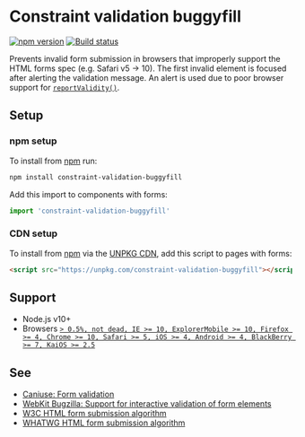 # Constraint validation buggyfill

[![npm version](https://badgen.net/npm/v/constraint-validation-buggyfill)](https://npm.im/constraint-validation-buggyfill) [![Build status](https://travis-ci.org/jaydenseric/constraint-validation-buggyfill.svg?branch=master)](https://travis-ci.org/jaydenseric/constraint-validation-buggyfill)

Prevents invalid form submission in browsers that improperly support the HTML forms spec (e.g. Safari v5 → 10). The first invalid element is focused after alerting the validation message. An alert is used due to poor browser support for [`reportValidity()`](https://developer.mozilla.org/en-US/docs/Web/API/HTMLFormElement/reportValidity).

## Setup

### npm setup

To install from [npm](https://npmjs.com) run:

```sh
npm install constraint-validation-buggyfill
```

Add this import to components with forms:

```js
import 'constraint-validation-buggyfill'
```

### CDN setup

To install from [npm](https://npmjs.com) via the [UNPKG CDN](https://unpkg.com), add this script to pages with forms:

```html
<script src="https://unpkg.com/constraint-validation-buggyfill"></script>
```

## Support

- Node.js v10+
- Browsers [`> 0.5%, not dead, IE >= 10, ExplorerMobile >= 10, Firefox >= 4, Chrome >= 10, Safari >= 5, iOS >= 4, Android >= 4, BlackBerry >= 7, KaiOS >= 2.5`](https://browserl.ist/?q=%3E+0.5%25%2C+not+dead%2C+IE+%3E%3D+10%2C+ExplorerMobile+%3E%3D+10%2C+Firefox+%3E%3D+4%2C+Chrome+%3E%3D+10%2C+Safari+%3E%3D+5%2C+iOS+%3E%3D+4%2C+Android+%3E%3D+4%2C+BlackBerry+%3E%3D+7%2C+KaiOS+%3E%3D+2.5)

## See

- [Caniuse: Form validation](http://caniuse.com/#feat=form-validation)
- [WebKit Bugzilla: Support for interactive validation of form elements](https://bugs.webkit.org/show_bug.cgi?id=28649)
- [W3C HTML form submission algorithm](https://www.w3.org/TR/html52/sec-forms.html#form-submission-algorithm)
- [WHATWG HTML form submission algorithm](https://html.spec.whatwg.org/multipage/forms.html#form-submission-algorithm)

